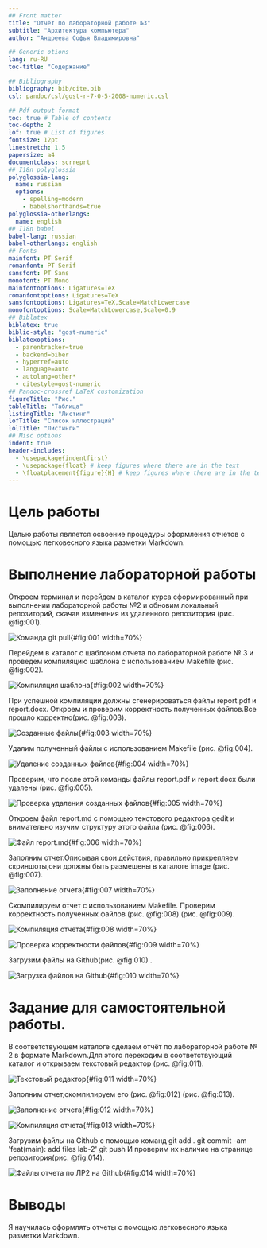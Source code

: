```yaml
---
## Front matter
title: "Отчёт по лабораторной работе №3"
subtitle: "Архитектура компьютера"
author: "Андреева Софья Владимировна"

## Generic otions
lang: ru-RU
toc-title: "Содержание"

## Bibliography
bibliography: bib/cite.bib
csl: pandoc/csl/gost-r-7-0-5-2008-numeric.csl

## Pdf output format
toc: true # Table of contents
toc-depth: 2
lof: true # List of figures
fontsize: 12pt
linestretch: 1.5
papersize: a4
documentclass: scrreprt
## I18n polyglossia
polyglossia-lang:
  name: russian
  options:
	- spelling=modern
	- babelshorthands=true
polyglossia-otherlangs:
  name: english
## I18n babel
babel-lang: russian
babel-otherlangs: english
## Fonts
mainfont: PT Serif
romanfont: PT Serif
sansfont: PT Sans
monofont: PT Mono
mainfontoptions: Ligatures=TeX
romanfontoptions: Ligatures=TeX
sansfontoptions: Ligatures=TeX,Scale=MatchLowercase
monofontoptions: Scale=MatchLowercase,Scale=0.9
## Biblatex
biblatex: true
biblio-style: "gost-numeric"
biblatexoptions:
  - parentracker=true
  - backend=biber
  - hyperref=auto
  - language=auto
  - autolang=other*
  - citestyle=gost-numeric
## Pandoc-crossref LaTeX customization
figureTitle: "Рис."
tableTitle: "Таблица"
listingTitle: "Листинг"
lofTitle: "Список иллюстраций"
lolTitle: "Листинги"
## Misc options
indent: true
header-includes:
  - \usepackage{indentfirst}
  - \usepackage{float} # keep figures where there are in the text
  - \floatplacement{figure}{H} # keep figures where there are in the text
---
```


# Цель работы

Целью работы является освоение процедуры оформления отчетов с помощью легковесного
языка разметки Markdown.


# Выполнение лабораторной работы

Откроем терминал и перейдем в каталог курса сформированный при выполнении лабораторной работы
№2 и обновим локальный репозиторий, скачав изменения из удаленного репозитория (рис. @fig:001).

![Команда git pull](image/pic1.jpg){#fig:001 width=70%}

 Перейдем в каталог с шаблоном отчета по лабораторной работе № 3 и проведем компиляцию шаблона с использованием Makefile (рис. @fig:002).
 
![Компиляция шаблона](image/pic2.jpg){#fig:002 width=70%}

При успешной компиляции должны сгенерироваться файлы report.pdf и report.docx.
Откроем и проверим корректность полученных файлов.Все прошло корректно(рис. @fig:003).

![Созданные файлы](image/pic3.jpg){#fig:003 width=70%}

Удалим полученный файлы с использованием Makefile (рис. @fig:004).

![Удаление созданных файлов](image/pic4.jpg){#fig:004 width=70%}

Проверим, что после этой команды файлы report.pdf и report.docx были удалены (рис. @fig:005).

![Проверка удаления созданных файлов](image/pic5.jpg){#fig:005 width=70%}

 Откроем файл report.md c помощью текстового редактора gedit и внимательно изучим структуру этого файла (рис. @fig:006).
 
![Файл report.md](image/pic6.jpg){#fig:006 width=70%}

Заполним отчет.Описывая свои действия, правильно прикрепляем скриншоты,они должны быть размещены в каталоге image (рис. @fig:007).

![Заполнение отчета](image/pic7.jpg){#fig:007 width=70%}

Скомпилируем отчет с использованием Makefile. Проверим корректность полученных файлов (рис. @fig:008) (рис. @fig:009).

![Компиляция отчета](image/pic8.jpg){#fig:008 width=70%}

![Проверка корректности файлов](image/pic9.jpg){#fig:009 width=70%}

Загрузим файлы на Github(рис. @fig:010) . 

![Загрузка файлов на Github](image/pic13.jpg){#fig:010 width=70%}


# Задание для самостоятельной работы.

В соответствующем каталоге сделаем отчёт по лабораторной работе № 2 в формате Markdown.Для этого переходим в соответствующий каталог и открываем текстовый редактор (рис. @fig:011).

![Текстовый редактор](image/pic10.jpg){#fig:011 width=70%}

Заполним отчет,скомпилируем его (рис. @fig:012) (рис. @fig:013).

![Заполнение отчета](image/pic11.jpg){#fig:012 width=70%}

![Компиляция отчета](image/pic12.jpg){#fig:013 width=70%}

Загрузим файлы на Github с помощью команд                                                                                         git add .                                                                                                                          git commit -am 'feat(main): add files lab-2'                                                                                      git push                                                                                                                          И проверим их наличие на странице репозитория(рис. @fig:014).

![Файлы отчета по ЛР2 на Github](image/pic14.jpg){#fig:014 width=70%}
 
# Выводы

Я научилась оформлять отчеты с помощью легковесного
языка разметки Markdown.




